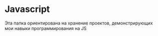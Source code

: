 # Javascript

Эта папка ориентирована на хранение проектов, демонстрирующих мои навыки программирования на JS